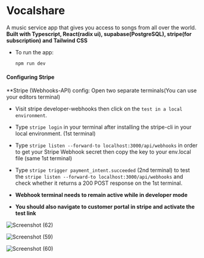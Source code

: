 
# Vocalshare

A music service app that gives you access to songs from all over the world.
**Built with Typescript, React(radix ui), supabase(PostgreSQL), stripe(for subscription) and Tailwind CSS**
- To run the app:
  ```
  npm run dev
  ```
#### Configuring Stripe
**Stripe (Webhooks-API) config: Open two separate terminals(You can use your editors terminal)
- Visit stripe developer-webhooks then click on the `test in a local environment`.
- Type `stripe login` in your terminal after installing the stripe-cli in your local environment. (1st terminal)
- Type `stripe listen --forward-to localhost:3000/api/webhooks` in order to get your Stripe Webhook secret then copy the key to your env.local file (same 1st terminal)

- Type `stripe trigger payment_intent.succeeded` (2nd terminal) to test the `stripe listen --forward-to localhost:3000/api/webhooks` and check whether it returns a 200 POST response on the 1st terminal.

- <b> Webhook terminal needs to remain active while in developer mode </b>
- <b> You should also navigate to customer portal in stripe and activate the test link</b>

![Screenshot (62)](https://github.com/Marx-wrld/Vocalshare/assets/105711066/5cb2bdb4-b95d-433f-8680-49d4727cf6e2)

![Screenshot (59)](https://github.com/Marx-wrld/Vocalshare/assets/105711066/c7f6e154-7a5a-4260-8ab4-87e2386dfb53)

![Screenshot (60)](https://github.com/Marx-wrld/Vocalshare/assets/105711066/66c66771-430d-4239-b046-6836da7527ac)
